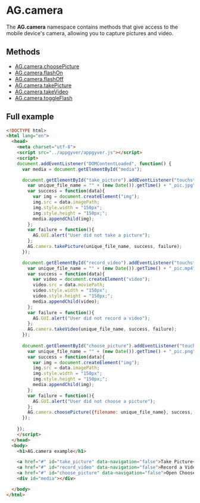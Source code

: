 # AG.camera #

The **AG.camera** namespace contains methods that give access to the mobile device's camera, allowing you to capture pictures and video.

## Methods ##
* [AG.camera.choosePicture](methods/choosePicture.md)
* [AG.camera.flashOn](methods/flashOn.md)
* [AG.camera.flashOff](methods/flashOff.md)
* [AG.camera.takePicture](methods/takePicture.md)
* [AG.camera.takeVideo](methods/takeVideo.md)
* [AG.camera.toggleFlash](methods/toggleFlash.md)

## Full example ##

```html
<!DOCTYPE html>
<html lang="en">
  <head>
    <meta charset="utf-8">
    <script src="../appgyver/appgyver.js"></script>
    <script>
    document.addEventListener("DOMContentLoaded", function() {
      var media = document.getElementById("media");

      document.getElementById("take_picture").addEventListener("touchstart", function(){
        var unique_file_name = "" + (new Date()).getTime() + "_pic.jpg";
        var success = function(data){
          var img = document.createElement("img");
          img.src = data.imagePath;
          img.style.width = "150px";
          img.style.height = "150px;";
          media.appendChild(img);
        };
        var failure = function(){
          AG.GUI.alert("User did not take a picture");
        };
        AG.camera.takePicture(unique_file_name, success, failure);
      });

      document.getElementById("record_video").addEventListener("touchstart", function(){
        var unique_file_name = "" + (new Date()).getTime() + "_pic.mp4";
        var success = function(data){
          var video = document.createElement("video");
          video.src = data.moviePath;
          video.style.width = "150px";
          video.style.height = "150px;";
          media.appendChild(video);
        };
        var failure = function(){
          AG.GUI.alert("User did not record a video");
        };
        AG.camera.takeVideo(unique_file_name, success, failure);
      });
      
      document.getElementById("choose_picture").addEventListener("touchstart", function(){
        var unique_file_name = "" + (new Date()).getTime() + "_pic.png";
        var success = function(data){
          var img = document.createElement("img");
          img.src = data.imagePath;
          img.style.width = "150px";
          img.style.height = "150px;";
          media.appendChild(img);
        };
        var failure = function(){
          AG.GUI.alert("User did not choose a picture");
        };
        AG.camera.choosePicture({filename: unique_file_name}, success, failure);
      });
      
    });
    </script>
  </head>
  <body>
    <h1>AG.camera example</h1>

    <a href="#" id="take_picture" data-navigation="false">Take Picture</a><br><br>
    <a href="#" id="record_video" data-navigation="false">Record a Video</a><br><br>
    <a href="#" id="choose_picture" data-navigation="false">Open Choose Picture Dialogue</a>
    <div id="media"></div>

  </body>
</html>
```